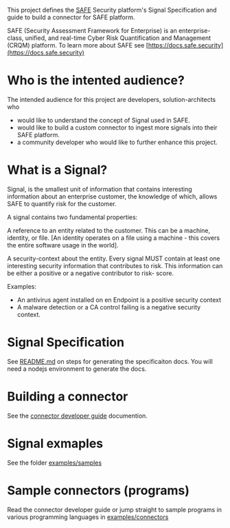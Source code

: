This project defines the [SAFE](https://safe.security) Security platform's Signal Specification and guide to build a connector for SAFE platform. 

SAFE (Security Assessment Framework for Enterprise) is an enterprise-class, unified, and real-time Cyber Risk Quantification and Management (CRQM) platform. To learn more about SAFE see [https://docs.safe.security](https://docs.safe.security)

# Who is the intented audience?
The intended audience for this project are developers, solution-architects who
- would like to understand the concept of Signal used in SAFE.
- would like to build a custom connector to ingest more signals into their SAFE platform.
- a community developer who would like to further enhance this project.

# What is a Signal?
Signal, is the smallest unit of information that contains interesting information about an enterprise customer, the knowledge of which, allows SAFE to quantify risk for the customer.

A signal contains two fundamental properties:

A reference to an entity related to the customer. This can be a machine, identity, or file. [An identity operates on a file using a machine - this covers the entire software usage in the world]. 

A security-context about the entity. Every signal MUST contain at least one interesting security information that contributes to risk. This information can be either a positive or a negative contributor to risk- score.

Examples:
- An antivirus agent installed on en Endpoint is a positive security context
- A malware detection or a CA control failing is a negative security context.

# Signal Specification
See [README.md](nodejs/README.md) on steps for generating the specificaiton docs. You will need a nodejs environment to generate the docs.

# Building a connector
See the [connector developer guide](/developer-guide.md) documention. 

# Signal exmaples
See the folder [examples/samples](/examples/samples/)

# Sample connectors (programs)
Read the connector developer guide or jump straight to sample programs in various programming languages in [examples/connectors](/examples/connectors/)
